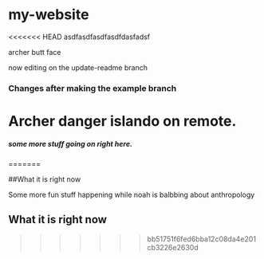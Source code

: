 # my-website

<<<<<<< HEAD
asdfasdfasdfasdfdasfadsf

archer butt face

now editing on the update-readme branch

### Changes after making the example branch

Archer danger islando on remote. 
=======
##### some more stuff going on right here. 

=======

##What it is right now

Some more fun stuff happening while noah is balbbing about anthropology

## What it is right now
>>>>>>> bb51751f6fed6bba12c08da4e201cb3226e2630d
